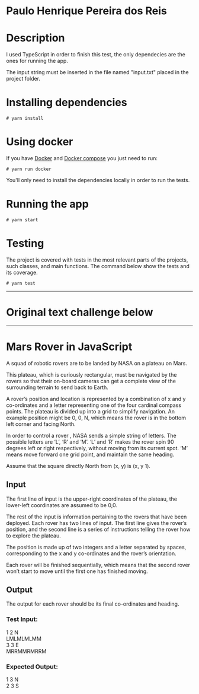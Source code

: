 # Paulo Henrique Pereira dos Reis

# Description
I used TypeScript in order to finish this test, the only dependecies are the ones for running the app.

The input string must be inserted in the file named "input.txt" placed in the project folder.

# Installing dependencies
```
# yarn install
```

# Using docker
If you have [Docker](https://docker.com/) and [Docker compose](https://docs.docker.com/compose/) you just need to run:
```
# yarn run docker
```

You'll only need to install the dependencies locally in order to run the tests.

# Running the app
```
# yarn start
```

# Testing
The project is covered with tests in the most relevant parts of the projects, such classes, and main functions. The command below show the tests and its coverage.
```
# yarn test
```

--- 
# Original text challenge below
---
# Mars Rover in JavaScript

A squad of robotic rovers are to be landed by NASA on a plateau on Mars.

This plateau, which is curiously rectangular, must be navigated by the rovers so that their on-board cameras can get a complete view of the surrounding terrain to send back to Earth.

A rover’s position and location is represented by a combination of x and y co-ordinates and a letter representing one of the four cardinal compass points. The plateau is divided up into a grid to simplify navigation. An example position might be 0, 0, N, which means the rover is in the bottom left corner and facing North.

In order to control a rover , NASA sends a simple string of letters. The possible letters are ‘L’, ‘R’ and ‘M’. ‘L’ and ‘R’ makes the rover spin 90 degrees left or right respectively, without moving from its current spot. ‘M’ means move forward one grid point, and maintain the same heading.

Assume that the square directly North from (x, y) is (x, y 1).

## Input

The first line of input is the upper-right coordinates of the plateau, the lower-left coordinates are assumed to be 0,0.

The rest of the input is information pertaining to the rovers that have been deployed. Each rover has two lines of input. The first line gives the rover’s position, and the second line is a series of instructions telling the rover how to explore the plateau.

The position is made up of two integers and a letter separated by spaces, corresponding to the x and y co-ordinates and the rover’s orientation.

Each rover will be finished sequentially, which means that the second rover won’t start to move until the first one has finished moving.

## Output

The output for each rover should be its final co-ordinates and heading.

### Test Input:

1 2 N  
LMLMLMLMM  
3 3 E  
MRRMMRMRRM  

### Expected Output:

1 3 N  
2 3 S  
